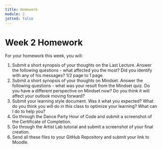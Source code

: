 ```yaml
---
title: Homework
module: 2
jotted: false
---
```


# Week 2 Homework

For your homework this week, you will:

1. Submit a short synopsis of your thoughts on the Last Lecture.  Answer the following questions - what affected you the most?  Did you identify with any of his messages? 1/2 page to 1 page.
2. Submit a short synopsis of your thoughts on Mindset.  Answer the following questions - what was your result from the Mindset quiz.  Do you have a different perspective on Mindset now?  Do you think it will affect your outlook moving forward?
3. Submit your learning style document.  Was it what you expected?  What do you think you will do in this class to optimize your learning?  What can I do to help you?
4. Go through the Dance Party Hour of Code and submit a screenshot of the Certificate of Completion.
5. Go through the Artist Lab tutorial and submit a screenshot of your final creation.
6. Send all these files to your GitHub Repository and submit your link to Moodle.
